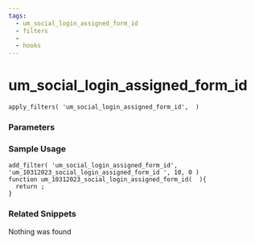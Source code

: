 ```yaml
---
tags: 
  - um_social_login_assigned_form_id
  - filters
  - 
  - hooks
---
```

# um\_social\_login\_assigned\_form\_id

``` php:no-line-numbers
apply_filters( 'um_social_login_assigned_form_id',  )
```
<div class='hook-sep'></div>

### Parameters

<div class='hook-sep'></div>



### Sample Usage

``` php:no-line-numbers
add_filter( 'um_social_login_assigned_form_id', 'um_10312023_social_login_assigned_form_id ', 10, 0 )
function um_10312023_social_login_assigned_form_id(  ){
  return ;
}
```
<div class='hook-sep'></div>



### Related Snippets

Nothing was found


